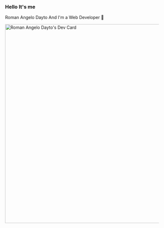 ### Hello It's me
Roman Angelo Dayto
And I'm a Web Developer 👋


<a href="https://app.daily.dev/romanangelodayto"><img src="https://api.daily.dev/devcards/v2/Nc6UnzilhNCtCR4q1qmTc.png?type=wide&r=8oc" width="652" alt="Roman Angelo Dayto's Dev Card"/></a>
<!--
**Romgel27/Romgel27** is a ✨ _special_ ✨ repository because its `README.md` (this file) appears on your GitHub profile.

Here are some ideas to get you started:

- 🔭 I’m currently working on ...
- 🌱 I’m currently learning ...
- 👯 I’m looking to collaborate on ...
- 🤔 I’m looking for help with ...
- 💬 Ask me about ...
- 📫 How to reach me: ...
- 😄 Pronouns: ...
- ⚡ Fun fact: ...
-->
